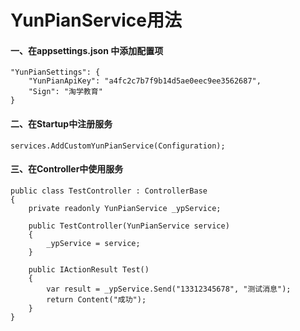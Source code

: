 ﻿# YunPianService用法

#### 一、在appsettings.json 中添加配置项
```
"YunPianSettings": {
    "YunPianApiKey": "a4fc2c7b7f9b14d5ae0eec9ee3562687",
    "Sign": "淘学教育"
}
```

#### 二、在Startup中注册服务
```
services.AddCustomYunPianService(Configuration);
```

#### 三、在Controller中使用服务
```
public class TestController : ControllerBase
{
    private readonly YunPianService _ypService;
    
    public TestController(YunPianService service) 
    {
    	_ypService = service;
    }
    
    public IActionResult Test()
    {
    	var result = _ypService.Send("13312345678", "测试消息");
    	return Content("成功");
    }
}
```